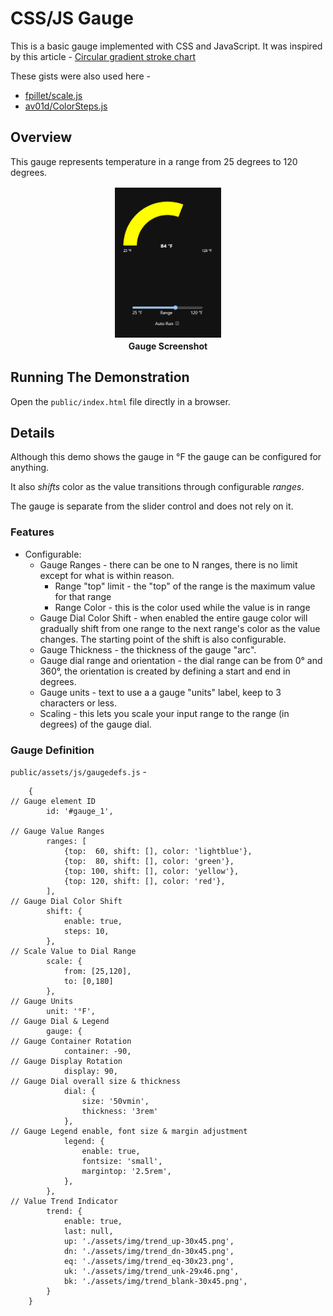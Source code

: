 # CSS/JS Gauge

This is a basic gauge implemented with CSS and JavaScript. It was inspired by this article - [Circular gradient stroke chart](https://nerdy.dev/gradient-outline-circular-chart)

These gists were also used here - 
* [fpillet/scale.js](https://gist.github.com/fpillet/993002)
* [av01d/ColorSteps.js](https://gist.github.com/av01d/538b3fffc78fdc273894d173a83c563f1)

## Overview

This gauge represents temperature in a range from 25 degrees to 120 degrees.

<div align="center">
    <figure>
        <img src="./mdimg/sshot-01.png" style="width:40%;border: 2px solid white"; alt="Gauge Screenshot" txt="Gauge Screenshot"/>
        <br>
        <figcaption><strong>Gauge Screenshot</strong></figcaption>
    </figure>
</div>

## Running The Demonstration

Open the `public/index.html` file directly in a browser.

## Details

Although this demo shows the gauge in °F the gauge can be configured for anything.

It also *shifts* color as the value transitions through configurable *ranges*.

The gauge is separate from the slider control and does not rely on it.

### Features

* Configurable:
  * Gauge Ranges - there can be one to N ranges, there is no limit except for what is within reason.
    * Range "top" limit - the "top" of the range is the maximum value for that range
    * Range Color - this is the color used while the value is in range
  * Gauge Dial Color Shift - when enabled the entire gauge color will gradually shift from one range to the next range's color as the value changes. The starting point of the shift is also configurable.
  * Gauge Thickness - the thickness of the gauge "arc".
  * Gauge dial range and orientation - the dial range can be from 0° and 360°, the orientation is created by defining a start and end in degrees.
  * Gauge units - text to use a a gauge "units" label, keep to 3 characters or less.
  * Scaling - this lets you scale your input range to the range (in degrees) of the gauge dial.

### Gauge Definition

`public/assets/js/gaugedefs.js` - 

```
    {
// Gauge element ID
        id: '#gauge_1',
        
// Gauge Value Ranges
        ranges: [
            {top:  60, shift: [], color: 'lightblue'},
            {top:  80, shift: [], color: 'green'},
            {top: 100, shift: [], color: 'yellow'},
            {top: 120, shift: [], color: 'red'},
        ],
// Gauge Dial Color Shift
        shift: {
            enable: true,
            steps: 10,
        },
// Scale Value to Dial Range
        scale: {
            from: [25,120],
            to: [0,180]
        },
// Gauge Units
        unit: '°F',
// Gauge Dial & Legend
        gauge: {
// Gauge Container Rotation
            container: -90,
// Gauge Display Rotation
            display: 90,
// Gauge Dial overall size & thickness
            dial: {
                size: '50vmin',
                thickness: '3rem'
            },
// Gauge Legend enable, font size & margin adjustment
            legend: {
                enable: true,
                fontsize: 'small',
                margintop: '2.5rem',
            },
        },
// Value Trend Indicator
        trend: {
            enable: true,
            last: null,
            up: './assets/img/trend_up-30x45.png',
            dn: './assets/img/trend_dn-30x45.png',
            eq: './assets/img/trend_eq-30x23.png',
            uk: './assets/img/trend_unk-29x46.png',
            bk: './assets/img/trend_blank-30x45.png',
        }
    }
```